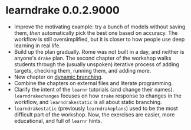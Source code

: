 # learndrake 0.0.2.9000

* Improve the motivating example: try a bunch of models without saving them, *then* automatically pick the best one based on accuracy. The workflow is still oversimplified, but it is closer to how people use deep learning in real life.
* Build up the plan gradually. Rome was not built in a day, and neither is anyone's `drake` plan. The second chapter of the workshop walks students through the (usually unspoken) iterative process of adding targets, checking them, running them, and adding more.
* New chapter on [dynamic branching](https://books.ropensci.org/drake/dynamic.html).
* Combine the chapters on external files and literate programming.
* Clarify the intent of the `learnr` tutorials (and change their names). `learndrakechanges` focuses on how `drake` response to changes in the workflow, and `learndrakestatic` is all about static branching.
* `learndrakestatic` (previously `learndrakeplans`) used to be the most difficult part of the workshop. Now, the exercises are easier, more educational, and full of `learnr` hints.
